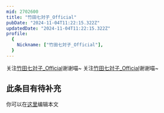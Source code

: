 ```yaml
---
mid: 2702600
title: "竹田七対子_Official"
pubDate: "2024-11-04T11:22:15.322Z"
updatedDate: "2024-11-04T11:22:15.322Z"
profile:
  {
    Nickname: ["竹田七対子_Official"],
  }
---
```


关注[竹田七対子_Official](https://space.bilibili.com/2702600)谢谢喵~ 关注[竹田七対子_Official](https://space.bilibili.com/2702600)谢谢喵~

## 此条目有待补充
你可以在[这里](https://github.com/Yuhanawa/VTuber.ICU-Content/edit/master/v/竹田七対子_Official/index.md)编辑本文
